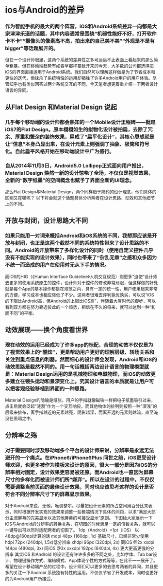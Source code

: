 # ios与Android的差异
### 作为智能手机的最大的两个阵营，iOS和Android系统差异一向都是大家津津乐道的话题，其中内容通常是围绕“机器性能好不好，打开软件卡不卡”“摄像头的像素高不高，拍出来的自己美不美”“外观是不是有bigger”等话题展开的。
但在一个设计师眼里，这两个系统的差异性之多可远远不止表面上看起来的那么简单粗暴。但在移动端趋势有如春草那样蔓延开来的今天，大多数的公司都选择把iOS的界面直接运用于Android系统。我们自然可以理解这样做是为了节省成本和更快的迭代，但抹杀了系统特性的运用却牺牲了许多Android用户的用户体验。尽管知乎也有类似回答过两个系统交互的不同，今天笔者想更着重介绍一下两者设计语言的异同。
## 从Flat Design 和Material Design 说起
### 几乎每个移动端的设计师都会熟知的一个Mobile设计里程碑——就是iOS7的Flat Design。原本栩栩如生的拟物化设计被拍扁，去除了冗余、厚重和繁杂的装饰效果，扁成了“扁平化设计”，其核心思想就是让“信息”本身凸显出来，在设计元素上则强调了抽象、极简和符号化。自此扁平风格开始在移动端设计中广为盛行。

### 自从2014年11月3日，Android5.0 Lollipop正式面向用户推出，Material Design 焕然一新的设计惊艳了全场，不仅仅是视觉效果，全新的“数字纸墨”的空间概念也赋予了界面全新的UI理念。

那么Flat Design与Material Design，两个同样趋于简约的设计理念，他们具体的区别又在哪呢？ 以下将会就这个话题具体分析两者在设计思路、动效和其他细节上的不同。

## 开放与封闭，设计思路大不同
### 如果只能用一对词来概括Android和iOS系统的不同，我想那应该是开放与封闭，也正是这两个截然不同的系统特性带来了设计思路的不同。Android的开放带来了多样化设计的同时（使用自定义控件几乎没有不能实现的设计效果），同时也带来了“杂乱无章”之感和众多因为不统一而造成的用户在使用时无从下手的情况。
而iOS的HIG（《Human Interface Guideline》人机交互规范）则更多“迫使”设计师去更多的使用系统原生的控件，设计师对于控件的修改非常局限，但这样做的好处就是每个App的基本操作都是在规范之内，具有一定的统一性，用户使用起来非常的方便，学习成本也相应降低了不少。这两者很难去评判孰优孰劣，可以说“iOS的下限比Android高，但Android的上限比iOS高”，伴随着大屏时代的脚步，可以看到双方都在努力靠近彼此的一个趋势，相信在不久的将来，就可以达到一种“和而不同”的平衡。

## 动效展现——换个角度看世界
### 现在动效的运用已经成为了许多app的标配，合理的动效不仅仅是为了视觉效果上的“酷炫”，更是帮助用户更好的理解层级、转场关系和关注到重点信息的利器。然而细心的设计师会发现，Android和iOS的动效思路是截然不同的。用一句话概括两边设计语言的物理模型就是：Material Design运用的是机械物理和电磁物理，而iOS的动效更多建立在镜头运动和景深变化上。究其设计语言的本质就是让用户可以把客观经验移植到界面的一种思路。
Material Design的隐喻是纸张，用户的手指就像磁铁一样把电子纸墨吸引过来，点击后就会泛起“涟漪”作为一个交互响应。而其他物体的排列则按照一种“深浅”的层级来排布，离手指越近的元素越亮，阴影越深，而离开远的元素则越暗，直至淹没在黑暗之中。

## 分辨率之殇
### 对于需要同时涉及移动端多个平台的设计师来说，分辨率是永远无法避开的一个痛点。在iPhone6/iPhone6Plus 问世之前，iOS更受设计师欢迎，也更多被作为模板来设计的原因，很大一部分是因为iOS的分辨率相对固定，设计效果更容易被还原。而Android也一直因为屏幕尺寸的多样化而被设计师们所”嫌弃“。所以在设计的过程中，不仅仅需要调整当前页面的最佳设计效果，同时也应该思考这样的设计是否符合不同分辨率尺寸下的屏幕显示效果。
对于Android来说，无他，唯调整尔。尽量把设计元素的所占空间用百分比来表示，同时根据开发实现的效果来调整一些极端情况下具体的间距，以求“满足大部分主流屏幕的完美显示以及其他屏幕的可接受显示”原则。
下图给大家展示一下iOS与Android的分辨率的转换关系，在切图的时候满足一定的倍数关系，就可以一键导出可以同时适配两者的切图了。
1dp（Android）=1pt（iOS）
以48dp@160dpi计算的话
mdpi 48px (160dpi, 1x) 基础尺寸，已经非常少使用
hdpi 72px (240dpi, 1.5x)低分辨率
xhdpi 96px (320dpi, 2x) 同iOS @2x
xxdpi 144px (480dpi, 3x) 同iOS @3x
xxxdpi 192px (640dpi, 4x) 更大更高更强的分辨率
其实iOS 和Android 的设计还有许许多多的不同之处，比如字体、Tab bar设计、物理键操作方式、编辑模式、App体现个性的方式等等，在此不一一展开了。希望在设计移动端产品的过程中，设计师们可以更多的去思考两者的异同，并且更多的关注一下Android 系统独有特性的运用，不仅仅节省了开发成本，同时也更好的为Android用户所接受。

